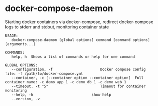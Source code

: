 # docker-compose-daemon
Starting docker containers via docker-compose, redirect docker-compose logs to stderr and stdout, monitoring container state

```
USAGE:
   docker-compose-daemon [global options] command [command options] [arguments...]

COMMANDS:
   help, h	Shows a list of commands or help for one command

GLOBAL OPTIONS:
   --configuration, -f 						Docker compose config file: -f /path/to/docker-compose.yml
   --container, -c [--container option --container option]	Full container name: -c demo_app_1 -c demo_db_1 -c demo_web_1
   --timeout, -t "5"						Timeout for container monitoring
   --help, -h							show help
   --version, -v
```
